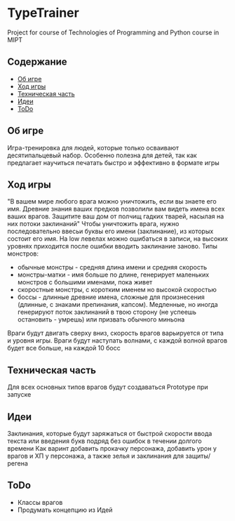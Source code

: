 # TypeTrainer
Project for course of Technologies of Programming and Python course in MIPT

## Содержание
 * [Об игре](#об-игре)
 * [Ход игры](#ход-игры)
 * [Техническая часть](#техническая-часть)
 * [Идеи](#идеи)            
 * [ToDo](#todo)

## Об игре
Игра-тренировка для людей, которые только осваивают десятипальцевый набор. Особенно полезна для детей, так как предлагает научиться печатать быстро и эффективно в формате игры

## Ход игры
"В вашем мире любого врага можно уничтожить, если вы знаете его имя. Древние знания ваших предков позволили вам видеть имена всех ваших врагов. Защитите ваш дом от полчищ гадких тварей, насылая на них потоки заклинаний"
Чтобы уничтожить врага, нужно последовательно ввесьи буквы его имени (заклинание), из которых состоит его имя. На low левелах можно ошибаться в записи, на высоких уровнях приходится после ошибки вводить заклинание заново.
Типы монстров:
 * обычные монстры - средняя длина имени и средняя скорость
 * монстры-матки - имя больше по длине, генерирует маленьких монстров с большими именами, пока живет
 * скоростные монстры, с коротким именем но высокой скоростью
 * боссы - длинные древние имена, сложные для произнесения (длинные, с знаками препинания, капсом). Медленные, но иногда генерируют поток заклинаний в твою сторону (не успеешь остановить - умрешь) или призвать обычного миньона

Враги будут двигать сверху вниз, скорость врагов  варьируется от типа и уровня игры. Враги будут наступать волнами, с каждой волной врагов будет все больше, на каждой 10 босс

## Техническая часть
Для всех основных типов врагов будут создаваться Prototype при запуске
 
## Идеи
Заклинания, которые будут заряжаться от быстрой скорости ввода текста или введения букв подряд без ошибок в течении долгого времени
Как варинт добавить прокачку персонажа, добавить урон у врагов и ХП у персонажа, а также зелья и заклинания для защиты/регена

## ToDo
 * Классы врагов
 * Продумать концепцию из Идей
